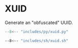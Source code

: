 # XUID

Generate an "obfuscated" UUID.

```py title="Python"
--8<-- "includes/py/xuid.py"
```

```sh title="Shell"
--8<-- "includes/sh/xuid.sh"
```
